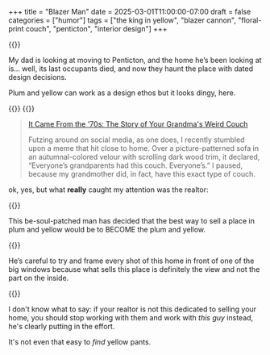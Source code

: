 +++
title = "Blazer Man"
date = 2025-03-01T11:00:00-07:00
draft = false
categories = ["humor"]
tags = ["the king in yellow", "blazer cannon", "floral-print couch", "penticton", "interior design"]
+++

{{<imgwebp src="realtor.png">}}

<!--more-->

My dad is looking at moving to Penticton, and the home he’s been looking at is… well, its last occupants died, and now they haunt the place with dated design decisions.

Plum and yellow can work as a design ethos but it looks dingy, here.

{{<imgwebp src="plum1.png">}}
{{<imgwebp src="plum2.png">}}

> [It Came From the '70s: The Story of Your Grandma's Weird Couch](https://www.collectorsweekly.com/articles/it-came-from-the-70s-the-story-of-your-grandmas-weird-couch/)
>
> Futzing around on social media, as one does, I recently stumbled upon a meme that hit close to home. Over a picture-patterned sofa in an autumnal-colored velour with scrolling dark wood trim, it declared, “Everyone’s grandparents had this couch. Everyone’s.” I paused, because my grandmother did, in fact, have this exact type of couch.

ok, yes, but what **really** caught my attention was the realtor:

{{<imgwebp src="realtor2.png">}}

This be-soul-patched man has decided that the best way to sell a place in plum and yellow would be to BECOME the plum and yellow.

{{<imgwebp src="realtor3.png">}}

He’s careful to try and frame every shot of this home in front of one of the big windows because what sells this place is definitely the view and not the part on the inside.

{{<imgwebp src="realtor4.png">}}

I don't know what to say: if your realtor is not this dedicated to selling your home, you should stop working with them and
work with _this guy_ instead, he's clearly putting in the effort.

It's not even that easy to _find_ yellow pants.